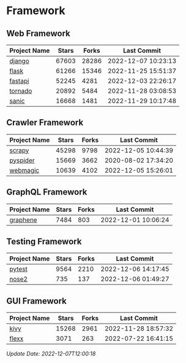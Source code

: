 # Framework

## Web Framework
| Project Name | Stars | Forks | Last Commit |
| ------------ | ----- | ----- | ----------- |
| [django](https://github.com/django/django) | 67603 | 28286 | 2022-12-07 10:23:13 |
| [flask](https://github.com/pallets/flask) | 61266 | 15346 | 2022-11-25 15:51:37 |
| [fastapi](https://github.com/tiangolo/fastapi) | 52245 | 4281 | 2022-12-03 22:26:17 |
| [tornado](https://github.com/tornadoweb/tornado) | 20892 | 5484 | 2022-11-28 03:08:53 |
| [sanic](https://github.com/sanic-org/sanic) | 16668 | 1481 | 2022-11-29 10:17:48 |

## Crawler Framework
| Project Name | Stars | Forks | Last Commit |
| ------------ | ----- | ----- | ----------- |
| [scrapy](https://github.com/scrapy/scrapy) | 45298 | 9798 | 2022-12-05 10:44:39 |
| [pyspider](https://github.com/binux/pyspider) | 15669 | 3662 | 2020-08-02 17:34:20 |
| [webmagic](https://github.com/code4craft/webmagic) | 10639 | 4102 | 2022-12-05 15:26:01 |

## GraphQL Framework
| Project Name | Stars | Forks | Last Commit |
| ------------ | ----- | ----- | ----------- |
| [graphene](https://github.com/graphql-python/graphene) | 7484 | 803 | 2022-12-01 10:06:24 |

## Testing Framework
| Project Name | Stars | Forks | Last Commit |
| ------------ | ----- | ----- | ----------- |
| [pytest](https://github.com/pytest-dev/pytest) | 9564 | 2210 | 2022-12-06 14:17:45 |
| [nose2](https://github.com/nose-devs/nose2) | 735 | 137 | 2022-12-06 01:49:27 |

## GUI Framework
| Project Name | Stars | Forks | Last Commit |
| ------------ | ----- | ----- | ----------- |
| [kivy](https://github.com/kivy/kivy) | 15268 | 2961 | 2022-11-28 18:57:32 |
| [flexx](https://github.com/flexxui/flexx) | 3071 | 263 | 2022-07-22 16:41:15 |

*Update Date: 2022-12-07T12:00:18*